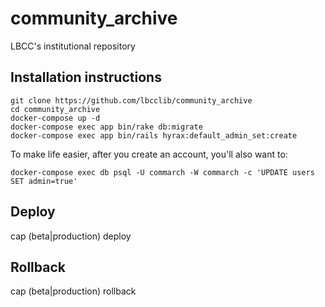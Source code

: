 # community_archive
LBCC's institutional repository

## Installation instructions

    git clone https://github.com/lbcclib/community_archive
    cd community_archive
    docker-compose up -d
    docker-compose exec app bin/rake db:migrate
    docker-compose exec app bin/rails hyrax:default_admin_set:create

To make life easier, after you create an account, you'll also want to:

    docker-compose exec db psql -U commarch -W commarch -c 'UPDATE users SET admin=true'

## Deploy
cap (beta|production) deploy 

## Rollback
cap (beta|production) rollback
